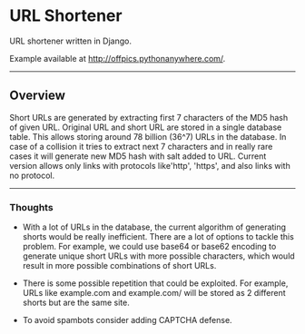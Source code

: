 # URL Shortener

URL shortener written in Django.

Example available at http://offpics.pythonanywhere.com/.

---

## Overview

Short URLs are generated by extracting first 7 characters of the MD5 hash of given URL.
Original URL and short URL are stored in a single database table.
This allows storing around 78 billion (36^7) URLs in the database.
In case of a collision it tries to extract next 7 characters and in really rare cases it will generate new MD5 hash with salt added to URL. Current version allows only links with protocols like'http', 'https', and also links with no protocol.

---

### Thoughts

- With a lot of URLs in the database, the current algorithm of generating shorts would be really inefficient. There are a lot of options to tackle this problem. For example, we could use base64 or base62 encoding to generate unique short URLs with more possible characters, which would result in more possible combinations of short URLs.

- There is some possible repetition that could be exploited. For example, URLs like example.com and example.com/ will be stored as 2 different shorts but are the same site.

- To avoid spambots consider adding CAPTCHA defense.